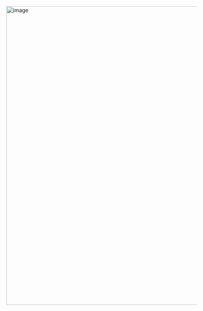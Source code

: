 <img width="1063" height="790" alt="image" src="https://github.com/user-attachments/assets/c0dcb4b5-b6c8-4960-afa1-9d4f36f50cfb" />
